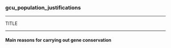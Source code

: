 ### gcu_population_justifications



------
TITLE

------

#### Main reasons for carrying out gene conservation